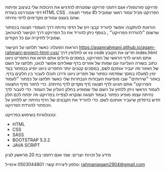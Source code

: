 פרויקט פורטפוליו אגם רחמני
פרויקט שמטרתו להדגיש את היכולות שלי בעיצוב ופיתוח דפי אנטררנט בעזרת HTML CSS . הפרויקט מכיל עמוד ראשי שמוביל ל8 עמודי תצוגה שהם בעצם עמודים מקדימים לדפי נחיתה.

הוראות להתקנה: אפשר להוריד קבצי זיפ של הדפי נחיתה דרך העמודי תצוגה בכפתור שרשום ״להורדת הפרויקט״ , בנוסף ניתן להוריד את כל הפרויקט דרך הקישור לגיטהאב שמוביל לתיקייה עם כל הקודים. 

הוראות הפעלה: כאשר תלחצו על הקישור  https://agamrahmani.github.io/agam-rahmani-project-html-css/ או לחלופין דרך vs code תריצו את הקובץ index.html אתם תגיעו לדף הראשי של הפרויקט, במסכים גדולים אתם תראו את התפריט ניווט כתוב בשורה העליונה עם שמות של אזורים בדף שאליהם אפשר לנווט, תלחצו על השם של האזור וזה יעביר אותכם לשם,
במסכים קטנים יותר התפריט ניווט יופיע בכפתור בצד ימין למעלה במסך שמדמה כפתור של תפריט ניווט ודרכו תוכלו לעבור בין חלקים בדף.
באזור ״שירותים״ שבו מופיעות העבודות הנבחרות שלי כאשר תלחצו על כפתור ״לעמוד הפרויקט״ אתם תגיעו לדף תצוגה (דף מקדים לדף נחיתה).
כדי לחזור מדף התצוגה לעמוד הראשי ניתן ללחוץ על השם שלי שמופיע בחלק העליון של העמוד.
כדי לעבור לדך נחיתה עצמו מופיע כפתור בעמוד תצוגה שנקרא לצפייה בפרויקט וזה יפתח לכם חלון חדש בדפדפן שיעביר אותכם לשם.
כדי להוריד את הקבצים של הדף נחיתה יש ללחוץ על הכפתור להורדת הפרויקט.

טכנולוגיות בשימוש בפרויקט:
* HTML
* CSS
* SASS
* BOOTSTRAP 5.3.2
* JAVA SCRIPT
  
מידע על זכויות יוצרים: שמי אגם רחמני בת 20 מראשון לציון 

טלפון ליצירת קשר: 0503044801
אימייל: rahmaniagam2904@gmail.com
